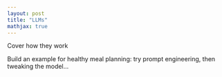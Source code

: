 ```yaml
---
layout: post
title: "LLMs"
mathjax: true
---
```



Cover how they work

Build an example for healthy meal planning: try prompt engineering, then tweaking the model...